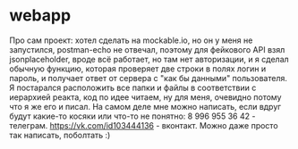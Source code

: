 # webapp
Про сам проект: хотел сделать на mockable.io, но он у меня не запустился, postman-echo не отвечал, поэтому для фейкового API взял jsonplaceholder, вроде всё работает, но там нет авторизации,
и я сделал обычную функцию, которая проверяет две строки в полях логин и пароль, и получает ответ от сервера с "как бы данными" пользователя. <br />
Я постарался расположить все папки и файлы в соответствии с иерархией реакта, код по идее читаем, ну для меня, очевидно потому что я же его и писал.
На самом деле мне можно написать, если вдруг будут какие-то косяки или что-то не понятно:
8 996 955 36 42 - телеграм.
https://vk.com/id103444136 - вконтакт. 
Можно даже просто так написать, поболтать :) 
